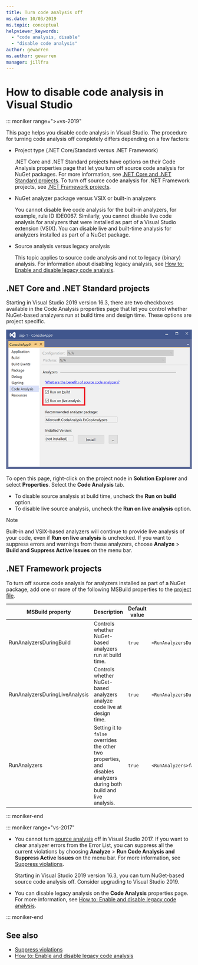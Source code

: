 ```yaml
---
title: Turn code analysis off
ms.date: 10/03/2019
ms.topic: conceptual
helpviewer_keywords:
  - "code analysis, disable"
  - "disable code analysis"
author: gewarren
ms.author: gewarren
manager: jillfra
---
```

# How to disable code analysis in Visual Studio

::: moniker range=">=vs-2019"

This page helps you disable code analysis in Visual Studio. The procedure for turning code analysis off completely differs depending on a few factors:

- Project type (.NET Core/Standard versus .NET Framework)

  .NET Core and .NET Standard projects have options on their Code Analysis properties page that let you turn off source code analysis for NuGet packages. For more information, see [.NET Core and .NET Standard projects](#net-core-and-net-standard-projects). To turn off source code analysis for .NET Framework projects, see [.NET Framework projects](#net-framework-projects).

- NuGet analyzer package versus VSIX or built-in analyzers

  You cannot disable live code analysis for the built-in analyzers, for example, rule ID IDE0067. Similarly, you cannot disable live code analysis for analyzers that were installed as part of a Visual Studio extension (VSIX). You can disable live and built-time analysis for analyzers installed as part of a NuGet package.

- Source analysis versus legacy analysis

  This topic applies to source code analysis and not to legacy (binary) analysis. For information about disabling legacy analysis, see [How to: Enable and disable legacy code analysis](how-to-enable-and-disable-automatic-code-analysis-for-managed-code.md).

## .NET Core and .NET Standard projects

Starting in Visual Studio 2019 version 16.3, there are two checkboxes available in the Code Analysis properties page that let you control whether NuGet-based analzyers run at build time and design time. These options are project specific.

![Enable or disable live code analysis or on build in Visual Studio](media/run-on-build-run-live-analysis.png)

To open this page, right-click on the project node in **Solution Explorer** and select **Properties**. Select the **Code Analysis** tab.

- To disable source analysis at build time, uncheck the **Run on build** option.
- To disable live source analysis, uncheck the **Run on live analysis** option.

> [!NOTE]
> Built-in and VSIX-based analyzers will continue to provide live analysis of your code, even if **Run on live analysis** is unchecked. If you want to suppress errors and warnings from these analyzers, choose **Analyze** > **Build and Suppress Active Issues** on the menu bar.

## .NET Framework projects

To turn off source code analysis for analyzers installed as part of a NuGet package, add one or more of the following MSBuild properties to the [project file](../ide/solutions-and-projects-in-visual-studio.md#project-file).

| MSBuild property | Description | Default value | Example |
| - | - | - | - |
| RunAnalyzersDuringBuild | Controls whether NuGet-based analyzers run at build time. | `true` | `<RunAnalyzersDuringBuild>false</RunAnalyzersDuringBuild>` |
| RunAnalyzersDuringLiveAnalysis | Controls whether NuGet-based analyzers analyze code live at design time. | `true` | `<RunAnalyzersDuringLiveAnalysis>false</RunAnalyzersDuringLiveAnalysis>` |
| RunAnalyzers | Setting it to `false` overrides the other two properties, and disables analyzers during both build and live analysis. | `true` | `<RunAnalyzers>false</RunAnalyzers>`|

::: moniker-end

::: moniker range="vs-2017"

- You cannot turn [source analysis](roslyn-analyzers-overview.md) off in Visual Studio 2017. If you want to clear analyzer errors from the Error List, you can suppress all the current violations by choosing **Analyze** > **Run Code Analysis and Suppress Active Issues** on the menu bar. For more information, see [Suppress violations](use-roslyn-analyzers.md#suppress-violations).

  Starting in Visual Studio 2019 version 16.3, you can turn NuGet-based source code analysis off. Consider upgrading to Visual Studio 2019.

- You can disable legacy analysis on the **Code Analysis** properties page. For more information, see [How to: Enable and disable legacy code analysis](how-to-enable-and-disable-automatic-code-analysis-for-managed-code.md).

::: moniker-end

## See also

- [Suppress violations](use-roslyn-analyzers.md#suppress-violations)
- [How to: Enable and disable legacy code analysis](how-to-enable-and-disable-automatic-code-analysis-for-managed-code.md)
